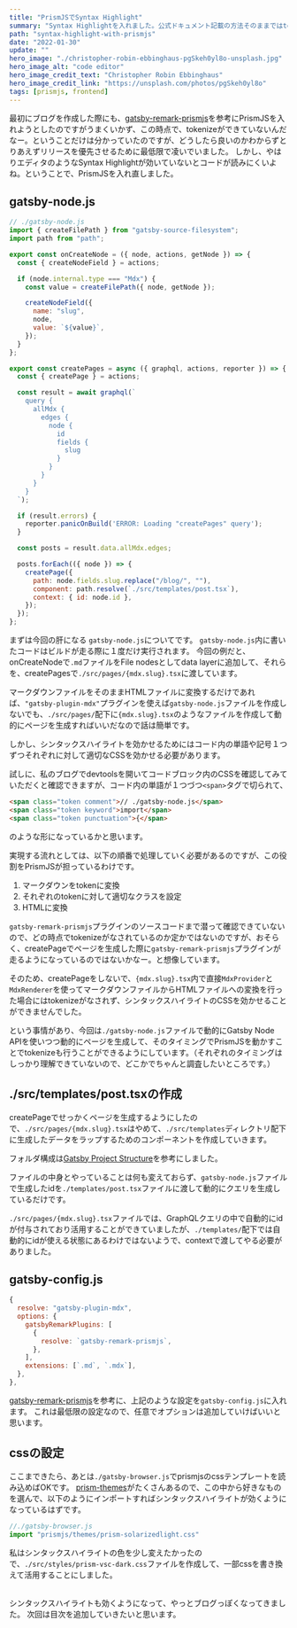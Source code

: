 ```yaml
---
title: "PrismJSでSyntax Highlight"
summary: "Syntax Highlightを入れました。公式ドキュメント記載の方法そのままではtokenizeがうまくいかず、少し苦戦したのでその辺りまとめています。"
path: "syntax-highlight-with-prismjs"
date: "2022-01-30"
update: ""
hero_image: "./christopher-robin-ebbinghaus-pgSkeh0yl8o-unsplash.jpg"
hero_image_alt: "code editor"
hero_image_credit_text: "Christopher Robin Ebbinghaus"
hero_image_credit_link: "https://unsplash.com/photos/pgSkeh0yl8o"
tags: [prismjs, frontend]
---
```


最初にブログを作成した際にも、[gatsby-remark-prismjs](https://www.gatsbyjs.com/plugins/gatsby-remark-prismjs/)を参考にPrismJSを入れようとしたのですがうまくいかず、この時点で、tokenizeができていないんだなー。ということだけは分かっていたのですが、どうしたら良いのかわからずとりあえずリリースを優先させるために最低限で凌いでいました。
しかし、やはりエディタのようなSyntax Highlightが効いていないとコードが読みにくいよね。ということで、PrismJSを入れ直しました。

## gatsby-node.js
```javascript
// ./gatsby-node.js
import { createFilePath } from "gatsby-source-filesystem";
import path from "path";

export const onCreateNode = ({ node, actions, getNode }) => {
  const { createNodeField } = actions;

  if (node.internal.type === "Mdx") {
    const value = createFilePath({ node, getNode });

    createNodeField({
      name: "slug",
      node,
      value: `${value}`,
    });
  }
};

export const createPages = async ({ graphql, actions, reporter }) => {
  const { createPage } = actions;

  const result = await graphql(`
    query {
      allMdx {
        edges {
          node {
            id
            fields {
              slug
            }
          }
        }
      }
    }
  `);

  if (result.errors) {
    reporter.panicOnBuild('ERROR: Loading "createPages" query');
  }

  const posts = result.data.allMdx.edges;

  posts.forEach(({ node }) => {
    createPage({
      path: node.fields.slug.replace("/blog/", ""),
      component: path.resolve(`./src/templates/post.tsx`),
      context: { id: node.id },
    });
  });
};
```
まずは今回の肝になる `gatsby-node.js`についてです。
`gatsby-node.js`内に書いたコードはビルドが走る際に１度だけ実行されます。
今回の例だと、onCreateNodeで`.md`ファイルをFile nodesとしてdata layerに追加して、それらを、createPagesで`./src/pages/{mdx.slug}.tsx`に渡しています。

マークダウンファイルをそのままHTMLファイルに変換するだけであれば、`"gatsby-plugin-mdx"`プラグインを使えば`gatsby-node.js`ファイルを作成しないでも、`./src/pages/`配下に`{mdx.slug}.tsx`のようなファイルを作成して動的にページを生成すればいいだなので話は簡単です。

しかし、シンタックスハイライトを効かせるためにはコード内の単語や記号１つずつそれぞれに対して適切なCSSを効かせる必要があります。

試しに、私のブログでdevtoolsを開いてコードブロック内のCSSを確認してみていただくと確認できますが、コード内の単語が１つづつ`<span>`タグで切られて、
```html
<span class="token comment">// ./gatsby-node.js</span>
<span class="token keyword">import</span>
<span class="token punctuation">{</span>
```
のような形になっているかと思います。

実現する流れとしては、以下の順番で処理していく必要があるのですが、この役割をPrismJSが担っているわけです。

1.  マークダウンをtokenに変換
2.  それぞれのtokenに対して適切なクラスを設定
3.  HTMLに変換

`gatsby-remark-prismjs`プラグインのソースコードまで潜って確認できていないので、どの時点でtokenizeがなされているのか定かではないのですが、おそらく、createPageでページを生成した際に`gatsby-remark-prismjs`プラグインが走るようになっているのではないかなー。と想像しています。

そのため、createPageをしないで、`{mdx.slug}.tsx`内で直接`MdxProvider`と`MdxRenderer`を使ってマークダウンファイルからHTMLファイルへの変換を行った場合にはtokenizeがなされず、シンタックスハイライトのCSSを効かせることができませんでした。

という事情があり、今回は`./gatsby-node.js`ファイルで動的にGatsby Node APIを使いつつ動的にページを生成して、そのタイミングでPrismJSを動かすことでtokenizeも行うことができるようにしています。（それぞれのタイミングはしっかり理解できていないので、どこかでちゃんと調査したいところです。）

## ./src/templates/post.tsxの作成
createPageでせっかくページを生成するようにしたので、`./src/pages/{mdx.slug}.tsx`はやめて、`./src/templates`ディレクトリ配下に生成したデータをラップするためのコンポーネントを作成していきます。

フォルダ構成は[Gatsby Project Structure](https://www.gatsbyjs.com/docs/reference/gatsby-project-structure/)を参考にしました。

ファイルの中身とやっていることは何も変えておらず、`gatsby-node.js`ファイルで生成したidを`./templates/post.tsx`ファイルに渡して動的にクエリを生成しているだけです。

`./src/pages/{mdx.slug}.tsx`ファイルでは、GraphQLクエリの中で自動的にidが付与されており活用することができていましたが、`./templates/`配下では自動的にidが使える状態にあるわけではないようで、contextで渡してやる必要がありました。

## gatsby-config.js
```javascript
{
  resolve: "gatsby-plugin-mdx",
  options: {
    gatsbyRemarkPlugins: [
      {
        resolve: `gatsby-remark-prismjs`,
      },
    ],
    extensions: [`.md`, `.mdx`],
  },
},
```
[gatsby-remark-prismjs](https://www.gatsbyjs.com/plugins/gatsby-remark-prismjs/)を参考に、上記のような設定を`gatsby-config.js`に入れます。
これは最低限の設定なので、任意でオプションは追加していけばいいと思います。

## cssの設定
ここまできたら、あとは`./gatsby-browser.js`でprismjsのcssテンプレートを読み込めばOKです。
[prism-themes](https://github.com/PrismJS/prism/tree/master/themes)がたくさんあるので、この中から好きなものを選んで、以下のようにインポートすればシンタックスハイライトが効くようになっているはずです。
```javascript
//./gatsby-browser.js
import "prismjs/themes/prism-solarizedlight.css"
```

私はシンタックスハイライトの色を少し変えたかったので、`./src/styles/prism-vsc-dark.css`ファイルを作成して、一部cssを書き換えて活用することにしました。

<br/>
シンタックスハイライトも効くようになって、やっとブログっぽくなってきました。
次回は目次を追加していきたいと思います。
